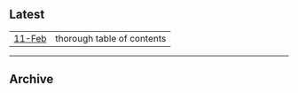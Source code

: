 ## Latest

|                                       |                            |
| ------------------------------------- | -------------------------- |
| [11-Feb](2015-02-11-TOC.pdf?raw=true) | thorough table of contents |

---

## Archive


